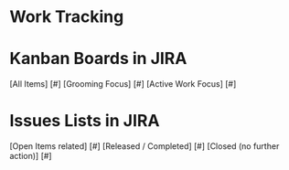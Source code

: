 # Work Tracking

# Kanban Boards in JIRA
[All Items] [#]
[Grooming Focus] [#]
[Active Work Focus] [#]

# Issues Lists in JIRA
[Open Items related] [#]
[Released / Completed] [#]
[Closed (no further action)] [#]
